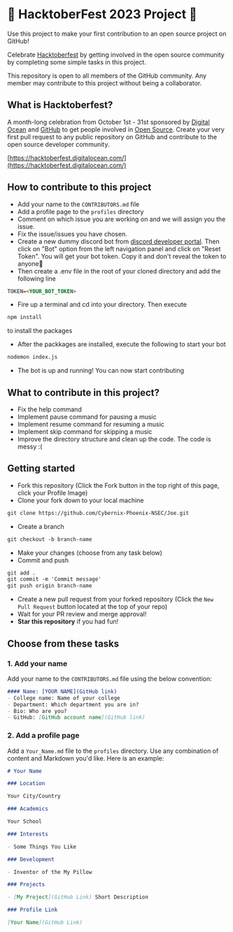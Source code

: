# 🎃 HacktoberFest 2023 Project 🎃

Use this project to make your first contribution to an open source project on GitHub!

Celebrate [Hacktoberfest](https://hacktoberfest.digitalocean.com/) by getting involved in the open source community by completing some simple tasks in this project.

This repository is open to all members of the GitHub community. Any member may contribute to this project without being a collaborator.

## What is Hacktoberfest?
A month-long celebration from October 1st - 31st sponsored by [Digital Ocean](https://hacktoberfest.digitalocean.com/) and [GitHub](https://github.com/blog/2433-celebrate-open-source-this-october-with-hacktoberfest) to get people involved in [Open Source](https://github.com/open-source). Create your very first pull request to any public repository on GitHub and contribute to the open source developer community.

[https://hacktoberfest.digitalocean.com/](https://hacktoberfest.digitalocean.com/)


## How to contribute to this project

* Add your name to the `CONTRIBUTORS.md` file
* Add a profile page to the `profiles` directory
* Comment on which issue you are working on and we will assign you the issue.
* Fix the issue/issues you have chosen.
* Create a new dummy discord bot from [discord developer portal](https://discord.com/developers/applications). Then click on "Bot" option from the left navigation panel and click on "Reset Token". You will get your bot token. Copy it and don't reveal the token to anyone🤫
* Then create a .env file in the root of your cloned directory and add the following line
```markdown
TOKEN=<YOUR_BOT_TOKEN>
```
* Fire up a terminal and cd into your directory. Then execute
```markdown
npm install
```
to install the packages
* After the packkages are installed, execute the following to start your bot
```markdown
nodemon index.js
```
* The bot is up and running! You can now start contributing


## What to contribute in this project?
* Fix the help command
* Implement pause command for pausing a music
* Implement resume command for resuming a music
* Implement skip command for skipping a music
* Improve the directory structure and clean up the code. The code is messy :(


## Getting started
* Fork this repository (Click the Fork button in the top right of this page, click your Profile Image)
* Clone your fork down to your local machine

```markdown
git clone https://github.com/Cybernix-Phoenix-NSEC/Joe.git
```

* Create a branch

```markdown
git checkout -b branch-name
```

* Make your changes (choose from any task below)
* Commit and push

```markdown
git add .
git commit -m 'Commit message'
git push origin branch-name
```

* Create a new pull request from your forked repository (Click the `New Pull Request` button located at the top of your repo)
* Wait for your PR review and merge approval!
* __Star this repository__ if you had fun!

## Choose from these tasks
### 1. Add your name
Add your name to the `CONTRIBUTORS.md` file using the below convention:

```markdown
#### Name: [YOUR NAME](GitHub link)
- College name: Name of your college
- Department: Which department you are in?
- Bio: Who are you?
- GitHub: [GitHub account name](GitHub link)
```

### 2. Add a profile page
Add a `Your_Name.md` file to the `profiles` directory. Use any combination of content and Markdown you'd like. Here is an example:

```markdown
# Your Name

### Location

Your City/Country

### Academics

Your School

### Interests

- Some Things You Like

### Development

- Inventor of the My Pillow

### Projects

- [My Project](GitHub Link) Short Description

### Profile Link

[Your Name](GitHub Link)
```
